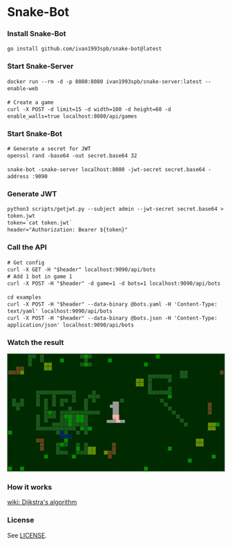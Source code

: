 
# Snake-Bot

### Install Snake-Bot

```
go install github.com/ivan1993spb/snake-bot@latest
```

### Start Snake-Server

```
docker run --rm -d -p 8080:8080 ivan1993spb/snake-server:latest --enable-web

# Create a game
curl -X POST -d limit=15 -d width=100 -d height=60 -d enable_walls=true localhost:8080/api/games
```

### Start Snake-Bot

```
# Generate a secret for JWT
openssl rand -base64 -out secret.base64 32

snake-bot -snake-server localhost:8080 -jwt-secret secret.base64 -address :9090
```

### Generate JWT

```
python3 scripts/getjwt.py --subject admin --jwt-secret secret.base64 > token.jwt
token=`cat token.jwt`
header="Authorization: Bearer ${token}"
```

### Call the API

```
# Get config
curl -X GET -H "$header" localhost:9090/api/bots
# Add 1 bot in game 1
curl -X POST -H "$header" -d game=1 -d bots=1 localhost:9090/api/bots

cd examples
curl -X POST -H "$header" --data-binary @bots.yaml -H 'Content-Type: text/yaml' localhost:9090/api/bots
curl -X POST -H "$header" --data-binary @bots.json -H 'Content-Type: application/json' localhost:9090/api/bots
```

### Watch the result

[![Demo](demo.gif)](http://localhost:8080)

### How it works

[wiki: Dijkstra's algorithm](https://en.wikipedia.org/wiki/Dijkstra%27s_algorithm)

### License

See [LICENSE](LICENSE).
